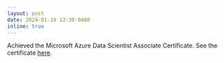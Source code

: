 ```yaml
---
layout: post
date: 2024-01-19 13:30-0400
inline: true
---
```


Achieved the Microsoft Azure Data Scientist Associate Certificate. See the certificate [here](https://learn.microsoft.com/api/credentials/share/en-us/andreped/FF8D2984FD42E2F?sharingId=D2D72886804A835A).
